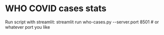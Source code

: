 # WHO COVID cases stats
 
Run script with streamlit:
 streamlit run who-cases.py --server.port 8501 # or whatever port you like
